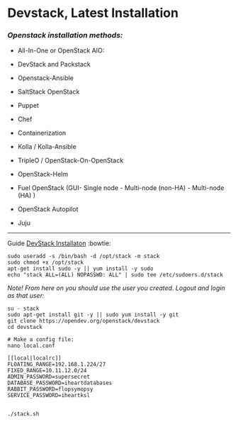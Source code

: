 # Devstack, Latest Installation

### *Openstack installation methods:*

- All-In-One or OpenStack AIO:

- DevStack and Packstack

- Openstack-Ansible

- SaltStack OpenStack

- Puppet

- Chef

- Containerization

- Kolla / Kolla-Ansible

- TripleO / OpenStack-On-OpenStack

- OpenStack-Helm

- Fuel OpenStack (GUI- Single node - Multi-node (non-HA) -  Multi-node (HA) )

- OpenStack Autopilot

- Juju


----

Guide [DevStack Installaton](https://docs.openstack.org/devstack/latest/guides/single-machine.html) :bowtie:

```
sudo useradd -s /bin/bash -d /opt/stack -m stack
sudo chmod +x /opt/stack
apt-get install sudo -y || yum install -y sudo
echo "stack ALL=(ALL) NOPASSWD: ALL" | sudo tee /etc/sudoers.d/stack

```


*Note! From here on you should use the user you created. Logout and login as that user:*

```
su - stack
sudo apt-get install git -y || sudo yum install -y git
git clone https://opendev.org/openstack/devstack
cd devstack

# Make a config file:
nano local.conf

[[local|localrc]]
FLOATING_RANGE=192.168.1.224/27
FIXED_RANGE=10.11.12.0/24
ADMIN_PASSWORD=supersecret
DATABASE_PASSWORD=iheartdatabases
RABBIT_PASSWORD=flopsymopsy
SERVICE_PASSWORD=iheartksl


./stack.sh

```





